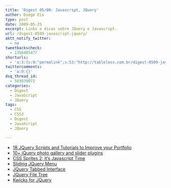 ```yaml
---
title: 'Digest 05/09: Javascript, JQuery'
author: Diego Eis
type: post
date: 2009-05-25
excerpt: Links e dicas sobre JQuery e Javascript.
url: /digest-0509-javascript-jquery/
aktt_notify_twitter:
  - no
tweetbackscheck:
  - 1356405477
shorturls:
  - 'a:3:{s:9:"permalink";s:53:"http://tableless.com.br/digest-0509-javascript-jquery";s:7:"tinyurl";s:26:"http://tinyurl.com/3p4zlcq";s:4:"isgd";s:19:"http://is.gd/ddIzWF";}'
twittercomments:
  - 'a:0:{}'
dsq_thread_id:
  - 503039072
categories:
  - Digest
  - JavaScript
  - JQuery
tags:
  - CSS
  - CSS3
  - Digest
  - JavaScript
  - JQuery

---
```

  * [18 JQuery Scripts and Tutorials to Improve your Portfolio][1]
  * [10+ jQuery photo gallery and slider plugins][2]
  * [CSS Sprites 2: It&#8217;s Javascript Time][3]
  * [Sliding JQuery Menu][4]
  * [JQuery Tabbed Interface][5]
  * [JQuery File Tree][6]
  * [Kwicks for JQuery][7]

 [1]: http://www.designer-daily.com/18-jquery-scripts-and-tutorials-to-improve-your-portfolio-2162/
 [2]: http://www.queness.com/post/222/10-jquery-photo-gallery-and-slider-plugins
 [3]: http://alistapart.com/articles/sprites2
 [4]: http://hv-designs.co.uk/2009/02/17/sliding-jquery-menu/
 [5]: http://www.queness.com/post/106/jquery-tabbed-interfacetabbed-structure-menu-tutorial
 [6]: http://abeautifulsite.net/notebook.php?article=58
 [7]: http://www.jeremymartin.name/projects.php?project=kwicks